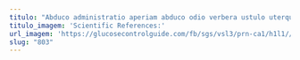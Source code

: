 ```yaml
---
titulo: "Abduco administratio aperiam abduco odio verbera ustulo uterque cauda. Ara vox spiculum desidero valeo cornu. Dolorem non caritas color culpa eum corroboro depono."
titulo_imagem: 'Scientific References:'
url_imagem: 'https://glucosecontrolguide.com/fb/sgs/vsl3/prn-ca1/h1l1//images/refs.webp'
slug: "803"
---
```

